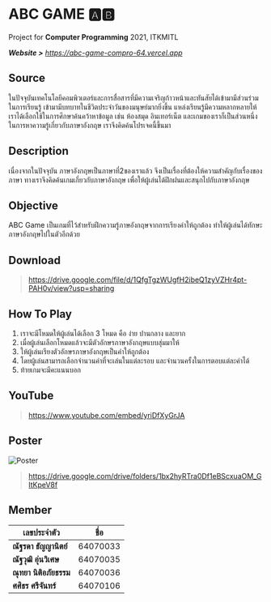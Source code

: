 # **ABC GAME** 🅰️🅱️
Project for **Computer Programming** 2021, ITKMITL

***Website >** https://abc-game-compro-64.vercel.app*

## **Source**
ในปัจจุบันเทคโนโลยีคอมพิวเตอร์และการสื่อสารที่มีความเจริญก้าวหน้าและทันสัยได้เข้ามามีส่วนร่วมในการเรียนรู้ เข้ามามีบทบาทในชีวิตประจำวันของมนุษย์มากยิ่งขึ้น แหล่งเรียนรู้มีความหลากหลายให้เราได้เลือกใช้ในการศึกษาค้นคว้าหาข้อมูล เช่น ห้องสมุด อินเทอร์เน็ต  และเกมของเราก็เป็นส่วนหนึ่งในการหาความรู้เกี่ยวกับภาษาอังกฤษ เราจึงคิดค้นโปรเจคนี้ขึ้นมา

## **Description**
เนื่องจากในปัจจุบัน ภาษาอังกฤษเป็นภาษาที่2ของเราแล้ว จึงเป็นเรื่องที่ต้องให้ความสำคัญกับเรื่องของภาษา ทางเราจึงคิดค้นเกมเกี่ยวกับภาษาอังกฤษ เพื่อให้ผู้เล่นได้ฝึกฝนและสนุกไปกับภาษาอังกฤษ

## **Objective**
ABC Game เป็นเกมที่ไว้สำหรับฝึกความรู้ภาษอังกฤษจากการเรียงคำให้ถูกต้อง ทำให้ผู้เล่นได้ทักษะภาษาอังกฤษไปในตัวอีกด้วย

## **Download**
> https://drive.google.com/file/d/1QfgTgzWUgfH2ibeQ1zyVZHr4pt-PAH0v/view?usp=sharing

## **How To Play**
1. เราจะมีโหมดให้ผู้เล่นได้เลือก 3 โหมด คือ ง่าย ปานกลาง และยาก
2. เมื่อผู้เล่นเลือกโหมดแล้วจะมีตัวอักษรภาษาอังกฤษแบบสุ่มมาให้
3. ให้ผู้เล่นเรียงตัวอักษรภาษาอังกฤษเป็นคำให้ถูกต้อง
4. โดยผู้เล่นสามารถเลือกจำนวนคำที่จะเล่นในแต่ละรอบ 
    และจำนวนครั้งในการตอบแต่ละคำได้
5. ท้ายเกมจะมีคะแนนบอก

## **YouTube**
> https://www.youtube.com/embed/yriDfXyGrJA

## **Poster**
![Poster](https://imgur.com/gLIlrJw.jpg)
> https://drive.google.com/drive/folders/1bx2hyRTra0Df1eBScxuaOM_GltKpeV8f

## **Member**
**เลขประจำตัว** | **ชื่อ**
|---------|---|
**ณัฐรดา ธัญญานิตย์** | 64070033
**ณัฐวุฒิ อุ่นวิเศษ** | 64070035
**ณุทยา นิติอภัยธรรม** | 64070036
**ศศิธร ศรีจันทร์** | 64070106
